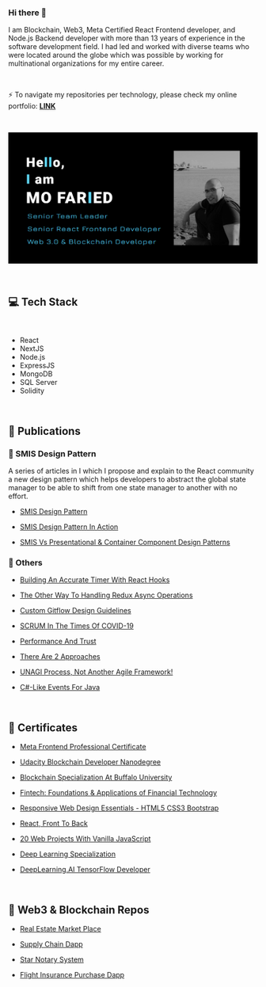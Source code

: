 ### Hi there 👋
I am Blockchain, Web3, Meta Certified React Frontend developer, and Node.js Backend developer with more than 13 years of experience in the software development field. I had led and worked with diverse teams who were located around the globe which was possible by working for multinational organizations for my entire career.

<br>

⚡ To navigate my repositories per technology, please check my online portfolio: **[LINK](https://m-faried.github.io/m-faried-portfolio)**

<br>

<p align='center'>
    <img src='./assets/portfolio_preview.png' alt='portfolio preview' width="700"/>
</p>

<br>

## 💻 Tech Stack

<br>

* React
* NextJS
* Node.js
* ExpressJS
* MongoDB
* SQL Server
* Solidity

<br>

## 📝 Publications

### 📝 SMIS Design Pattern

A series of articles in I which I propose and explain to the React community a new design pattern which helps developers to abstract the global state manager to be able to shift from one state manager to another with no effort.

* [SMIS Design Pattern](https://medium.com/@m.a.faried/smis-design-pattern-d725a7ad814c)

* [SMIS Design Pattern In Action](https://medium.com/@m.a.faried/smis-design-pattern-in-action-9a3c6daa85ae)

* [SMIS Vs Presentational & Container Component Design Patterns](https://medium.com/@m.a.faried/smis-vs-presentational-container-component-design-patterns-40efe64114e7)


### 📝 Others

* [Building An Accurate Timer With React Hooks](https://medium.com/@m.a.faried/building-a-real-time-react-hook-99636cbbff72)

* [The Other Way To Handling Redux Async Operations](https://medium.com/@m.a.faried/the-otherway-to-handling-redux-async-operations-24ab95935a80)

* [Custom Gitflow Design Guidelines](https://www.linkedin.com/pulse/custom-git-workflow-design-guidelines-mohamed-faried)

* [SCRUM In The Times Of COVID-19](https://www.linkedin.com/pulse/scrum-times-covid-19-mohamed-faried)

* [Performance And Trust](https://www.linkedin.com/pulse/performance-trust-mohamed-faried)

* [There Are 2 Approaches](https://www.linkedin.com/pulse/two-approaches-mohamed-faried)

* [UNAGI Process, Not Another Agile Framework!](https://www.linkedin.com/pulse/unagi-process-another-agile-framework-mohamed-faried)

* [C#-Like Events For Java](https://www.codeproject.com/Tips/1008821/Csharp-Like-Events-For-Java)

<br>

## 📜 Certificates

* [Meta Frontend Professional Certificate](https://www.coursera.org/account/accomplishments/professional-cert/FNLNN2VJ55SP)

* [Udacity Blockchain Developer Nanodegree](https://graduation.udacity.com/confirm/VLNMDKSV)

* [Blockchain Specialization At Buffalo University](https://www.coursera.org/account/accomplishments/specialization/TZJTAZVQQ3S6?utm_source=link&utm_medium=certificate&utm_content=cert_image&utm_campaign=pdf_header_button&utm_product=s12n)

* [Fintech: Foundations & Applications of Financial Technology](https://www.coursera.org/account/accomplishments/specialization/9B6R7CF2R79D?utm_source=link&utm_medium=certificate&utm_content=cert_image&utm_campaign=sharing_cta&utm_product=s12n)

* [Responsive Web Design Essentials - HTML5 CSS3 Bootstrap](https://www.udemy.com/certificate/UC-ac90844c-5ab0-46ae-b4e3-2d723a5684c3/)

* [React, Front To Back](https://www.udemy.com/certificate/UC-c4741f08-5a12-4c4b-a5ff-759068a26cc1/)

* [20 Web Projects With Vanilla JavaScript](https://www.udemy.com/certificate/UC-5c4733b8-2700-42a1-8244-2c95a402fc18/https://www.udemy.com/certificate/UC-5c4733b8-2700-42a1-8244-2c95a402fc18/)

* [Deep Learning Specialization](https://www.coursera.org/account/accomplishments/specialization/7H4CJFF5W5CK)

* [DeepLearning.AI TensorFlow Developer](https://www.coursera.org/account/accomplishments/specialization/T37HSDC3G34X)

<br>

## 📐 Web3 & Blockchain Repos

* [Real Estate Market Place](https://github.com/M-Faried/ubc-web3-real-estate-marketplace)

* [Supply Chain Dapp](https://github.com/M-Faried/ubc-web3-supply-chain-dapp)

* [Star Notary System](https://github.com/M-Faried/ubc-web3-erc721-star-notary-v3)

* [Flight Insurance Purchase Dapp](https://github.com/M-Faried/ubc-web3-flight-surety)




<!--
**M-Faried/M-Faried** is a ✨ _special_ ✨ repository because its `README.md` (this file) appears on your GitHub profile.

Here are some ideas to get you started:

- 🔭 I’m currently working on ...
- 🌱 I’m currently learning ...
- 👯 I’m looking to collaborate on ...
- 🤔 I’m looking for help with ...
- 💬 Ask me about ...
- 📫 How to reach me: ...
- 😄 Pronouns: ...
- ⚡ Fun fact: ...
-->
